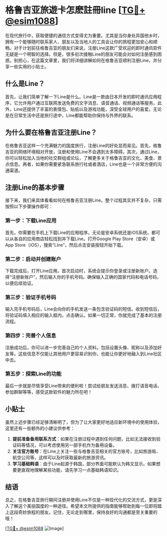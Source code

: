 # 格鲁吉亚旅遊卡怎麽註冊line [[TG💪+ @esim1088](https://t.me/s/esim1088)]

在现代旅行中，获取便捷的通信方式变得尤为重要。尤其是当你身处异国他乡时，拥有一个能够随时联系家人、朋友以及当地人的工具会让你的旅程更加安心和顺畅。对于计划前往格鲁吉亚的朋友们来说，注册Line这款广受欢迎的即时通讯软件无疑是一个明智的选择。但是，很多初次接触Line的朋友可能会对如何注册感到困惑。别担心，在这篇文章里，我们将详细讲解如何在格鲁吉亚顺利注册Line，并分享一些实用的小贴士。

## 什么是Line？

首先，让我们简单了解一下Line是什么。Line是一款由日本开发的即时通讯应用程序，它允许用户通过互联网发送免费的文字消息、语音通话、视频通话等服务。此外，Line还提供了丰富的表情包、贴纸以及游戏功能，深受全球用户的喜爱。无论是在日常生活中还是旅行途中，Line都能帮助你保持与外界的联系。

## 为什么要在格鲁吉亚注册Line？

在格鲁吉亚这样一个充满魅力的国度旅行，注册Line的好处显而易见。首先，格鲁吉亚的网络环境相对开放，注册和使用Line不会遇到太多障碍。其次，通过Line，你可以轻松加入当地的社交群组或论坛，了解更多关于格鲁吉亚的文化、美食、景点信息。再者，如果你需要紧急联系旅行社或者酒店，Line也是一个非常方便的沟通渠道。

## 注册Line的基本步骤

接下来，我们来具体看看如何在格鲁吉亚注册Line。整个过程其实并不复杂，只需按照以下步骤操作即可：

### 第一步：下载Line应用

首先，你需要在手机上下载Line的应用程序。无论是安卓系统还是iOS系统，都可以从各自的应用商店轻松找到并下载Line。打开Google Play Store（安卓）或App Store（iOS），搜索“Line”，然后点击安装按钮开始下载。

### 第二步：启动并创建账户

下载完成后，打开Line应用。首次启动时，系统会提示你登录或注册新账户。选择“注册新账户”，然后输入你的手机号码。确保输入正确的国家代码和电话号码，以便后续验证。

### 第三步：验证手机号码

输入完手机号码后，Line会向你的手机发送一条包含验证码的短信。收到短信后，将验证码填入相应的输入框内，点击确认。如果一切正常，你就完成了基本的注册流程。

### 第四步：完善个人信息

注册成功后，你可以进一步完善自己的个人资料。包括设置头像、昵称以及添加好友等。这些信息不仅能让其他用户更容易识别你，也能让你更好地融入到Line社区中去。

### 第五步：探索Line的功能

最后一步就是尽情享受Line带来的便利啦！尝试给朋友发送消息、拨打语音电话、参加群聊等等，感受这款软件的魅力所在吧！

## 小贴士

虽然上述步骤已经足够清晰明了，但为了让大家更好地适应新环境中的使用体验，这里还有一些额外的小建议供参考：

1. **提前准备备用联系方式**：如果在注册过程中遇到任何问题，比如无法接收到验证码等情况，可以考虑使用另一部手机作为备用设备。
2. **关注官方账号**：在Line上关注一些与格鲁吉亚相关的官方账号，比如旅游局、航空公司等，这样可以及时获取最新的旅游资讯。
3. **学习基础韩语**：由于Line起源于韩国，部分界面可能默认为韩文显示。如果想要更直观地理解某些功能，请先学习一点基础韩语知识。

## 结语

总之，在格鲁吉亚旅行期间注册并使用Line不仅是一种现代化的交流方式，更是深入了解这个美丽国度的一种途径。希望本文所提供的指南能够帮助到每一位即将踏上这段奇妙旅程的朋友。记住，无论走到哪里，保持良好的沟通都是至关重要的哦！

[[TG💪+ @esim1088](https://t.me/s/esim1088) ![Image](https://i.postimg.cc/4NQfJmqS/Snipaste-2025-05-13-00-14-12.png)]